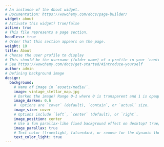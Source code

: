 ```yaml
---
# An instance of the About widget.
# Documentation: https://wowchemy.com/docs/page-builder/
widget: about
# Activate this widget? true/false
active: true
# This file represents a page section.
headless: true
# Order that this section appears on the page.
weight: 10
title: About
# Choose the user profile to display
# This should be the username (folder name) of a profile in your `content/authors/` folder.
# See https://wowchemy.com/docs/get-started/#introduce-yourself
author: admin
# Defining background image
design:
  background:
    # Name of image in `assets/media/`.
    image: vintage_stellar_map.jpg
    # Darken the image? Range 0-1 where 0 is transparent and 1 is opaque.
    image_darken: 0.6
    #  Options are `cover` (default), `contain`, or `actual` size.
    image_size: cover
    # Options include `left`, `center` (default), or `right`.
    image_position: center
    # Use a fun parallax-like fixed background effect on desktop? true/false
    image_parallax: true
    # Text color (true=light, false=dark, or remove for the dynamic theme color).
    text_color_light: true
---
```

